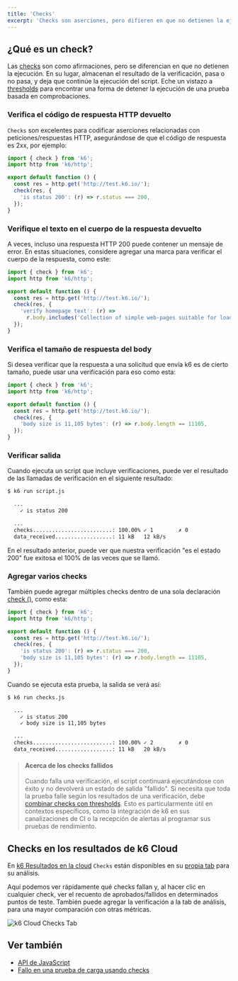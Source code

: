 ```yaml
---
title: 'Checks'
excerpt: 'Checks son aserciones, pero difieren en que no detienen la ejecución, en su lugar, sólo almacenan el resultado de la comprobación, pase o no, y dejan que la ejecución del script continúe.'
---
```


## ¿Qué es un check?

Las [checks](/javascript-api/k6/check/) son como afirmaciones, pero se diferencian en que no detienen la ejecución. En su lugar, almacenan el resultado de la verificación, pasa o no pasa, y deja que continúe la ejecución del script. Eche un vistazo a [thresholds](/using-k6/thresholds) para encontrar una forma de detener la ejecución de una prueba basada en comprobaciones.

### Verifica el código de respuesta HTTP devuelto

`Checks` son excelentes para codificar aserciones relacionadas con peticiones/respuestas HTTP, asegurándose de que el código de respuesta es 2xx, por ejemplo:

<CodeGroup lineNumbers={[true]}>

```javascript
import { check } from 'k6';
import http from 'k6/http';

export default function () {
  const res = http.get('http://test.k6.io/');
  check(res, {
    'is status 200': (r) => r.status === 200,
  });
}
```

</CodeGroup>

### Verifique el texto en el cuerpo de la respuesta devuelto

A veces, incluso una respuesta HTTP 200 puede contener un mensaje de error. En estas situaciones, considere agregar una marca para verificar el cuerpo de la respuesta, como este:

<CodeGroup lineNumbers={[true]}>

```javascript
import { check } from 'k6';
import http from 'k6/http';

export default function () {
  const res = http.get('http://test.k6.io/');
  check(res, {
    'verify homepage text': (r) =>
      r.body.includes('Collection of simple web-pages suitable for load testing'),
  });
}
```

</CodeGroup>

### Verifica el tamaño de respuesta del body

Si desea verificar que la respuesta a una solicitud que envía k6 es de cierto tamaño, puede usar una verificación para eso como esta:

<CodeGroup lineNumbers={[true]}>

```javascript
import { check } from 'k6';
import http from 'k6/http';

export default function () {
  const res = http.get('http://test.k6.io/');
  check(res, {
    'body size is 11,105 bytes': (r) => r.body.length == 11105,
  });
}
```

</CodeGroup>

### Verificar salida

Cuando ejecuta un script que incluye verificaciones, puede ver el resultado de las llamadas de verificación en el siguiente resultado:

<CodeGroup lineNumbers={[false]}>

```bash
$ k6 run script.js

  ...
    ✓ is status 200

  ...
  checks.........................: 100.00% ✓ 1        ✗ 0
  data_received..................: 11 kB   12 kB/s
```

</CodeGroup>

En el resultado anterior, puede ver que nuestra verificación "es el estado 200" fue exitosa el 100% de las veces que se llamó.

### Agregar varios checks

También puede agregar múltiples checks dentro de una sola declaración [check ()](/javascript-api/k6/check), como esta:

<CodeGroup lineNumbers={[true]}>

```javascript
import { check } from 'k6';
import http from 'k6/http';

export default function () {
  const res = http.get('http://test.k6.io/');
  check(res, {
    'is status 200': (r) => r.status === 200,
    'body size is 11,105 bytes': (r) => r.body.length == 11105,
  });
}
```

</CodeGroup>

Cuando se ejecuta esta prueba, la salida se verá así:

<CodeGroup lineNumbers={[false]}>

```bash
$ k6 run checks.js

  ...
    ✓ is status 200
    ✓ body size is 11,105 bytes

  ...
  checks.........................: 100.00% ✓ 2        ✗ 0
  data_received..................: 11 kB   20 kB/s
```

</CodeGroup>

> #### Acerca de los checks fallidos
>
> Cuando falla una verificación, el script continuará ejecutándose con éxito y no devolverá un estado de salida "fallido".
> Si necesita que toda la prueba falle según los resultados de una verificación, debe [combinar checks con thresholds](/using-k6/thresholds/#failing-a-load-test-using-checks).
> Esto es particularmente útil en contextos específicos, como la integración de k6 en sus canalizaciones de CI o la recepción de alertas al programar sus pruebas de rendimiento.

## Checks en los resultados de k6 Cloud

En [k6 Resultados en la cloud](/cloud/analyzing-results/overview) `Checks` están disponibles en su [propia tab](/cloud/analyzing-results/checks-tab) para su análisis.

Aquí podemos ver rápidamente qué checks fallan y, al hacer clic en cualquier check, ver el recuento de aprobados/fallidos
en determinados puntos de teste. También puede agregar la verificación a la tab de análisis, para una mayor comparación con otras métricas.

![k6 Cloud Checks Tab](./images/Checks/cloud-insights-checks-tab.png)

## Ver también

- [API de JavaScript](/javascript-api/k6/check/)
- [Fallo en una prueba de carga usando checks](/using-k6/thresholds/#failing-a-load-test-using-checks)

